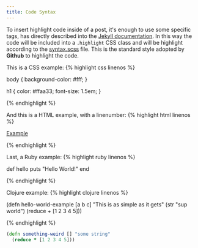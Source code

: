 ```yaml
---
title: Code Syntax
---
```

To insert highlight code inside of a post, it's enough to use some specific tags, has directly described into the [Jekyll documentation](http://jekyllrb.com/docs/templates/#code-snippet-highlighting). In this way the code will be included into a ``.highlight`` CSS class and will be highlight according to the [syntax.scss](https://github.com/mojombo/tpw/blob/master/css/syntax.css) file. This is the standard style adopted by **Github** to highlight the code.

This is a CSS example:
{% highlight css linenos %}

body {
  background-color: #fff;
  }

h1 {
  color: #ffaa33;
  font-size: 1.5em;
  }

{% endhighlight %}

And this is a HTML example, with a linenumber:
{% highlight html linenos %}

<html>
  <a href="example.com">Example</a>
</html>

{% endhighlight %}

Last, a Ruby example:
{% highlight ruby linenos %}

def hello
  puts "Hello World!"
end

{% endhighlight %}

Clojure example:
{% highlight clojure linenos %}

(defn hello-world-example [a b c]
 "This is as simple as it gets"
 (str "sup world")
 (reduce + [1 2 3 4 5]))

{% endhighlight %}

```clj
(defn something-weird [] "some string"
  (reduce * [1 2 3 4 5]))
```
